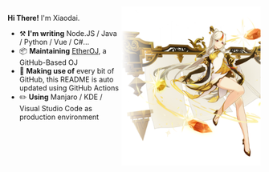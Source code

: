 <img align="right" width="55%" src="https://raw.githubusercontent.com/diauweb/diauweb/master/image.png">

**Hi There!** I'm Xiaodai.
- :hammer_and_pick: **I'm writing** Node.JS / Java / Python / Vue / C#...
- :package: **Maintaining** [EtherOJ](//github.com/EtherOJ/EtherOJ), a GitHub-Based OJ
- :thread: **Making use of** every bit of GitHub, this README is auto updated using GitHub Actions
- :pencil2: **Using** Manjaro / KDE / Visual Studio Code as production environment


